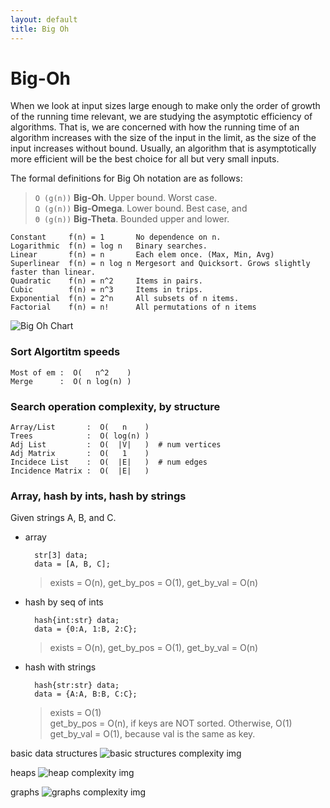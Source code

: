 ```yaml
---
layout: default
title: Big Oh
---
```


# Big-Oh

When we look at input sizes large enough to make only the order of growth of the running time relevant, we are studying the asymptotic efficiency of algorithms. That is, we are concerned with how the running time of an algorithm increases with the size of the input in the limit, as the size of the input increases without bound. Usually, an algorithm that is asymptotically more efficient will be the best choice for all but very small inputs.

The formal definitions for Big Oh notation are as follows:

> `O (g(n))` **Big-Oh**. Upper bound. Worst case.  
> `Ω (g(n))` **Big-Omega**. Lower bound. Best case, and  
> `Θ (g(n))` **Big-Theta**. Bounded upper and lower.  


    Constant     f(n) = 1       No dependence on n.
    Logarithmic  f(n) = log n   Binary searches.
    Linear       f(n) = n       Each elem once. (Max, Min, Avg)
    Superlinear  f(n) = n log n Mergesort and Quicksort. Grows slightly faster than linear.
    Quadratic    f(n) = n^2     Items in pairs. 
    Cubic        f(n) = n^3     Items in trips.
    Exponential  f(n) = 2^n     All subsets of n items.
    Factorial    f(n) = n!      All permutations of n items


![Big Oh Chart][big_oh_chart]


### Sort Algortitm speeds 

    Most of em :  O(   n^2    )
    Merge      :  O( n log(n) )


### Search operation complexity, by structure

    Array/List       :  O(   n    )
    Trees            :  O( log(n) )
    Adj List         :  O(  |V|   )  # num vertices
    Adj Matrix       :  O(   1    ) 
    Incidece List    :  O(  |E|   )  # num edges
    Incidence Matrix :  O(  |E|   )


### Array, hash by ints, hash by strings

Given strings A, B, and C.

- array

        str[3] data;  
        data = [A, B, C];


    > exists = O(n), get_by_pos = O(1), get_by_val = O(n)  


- hash by seq of ints

        hash{int:str} data;
        data = {0:A, 1:B, 2:C};

    > exists = O(n), get_by_pos = O(1), get_by_val = O(n)  


- hash with strings

        hash{str:str} data;
        data = {A:A, B:B, C:C};

    > exists = O(1)  
    > get_by_pos = O(n), if keys are NOT sorted. Otherwise, O(1)  
    > get_by_val = O(1), because val is the same as key.


basic data structures
![basic structures complexity img][data_sets]

heaps
![heap complexity img][heaps]

graphs
![graphs complexity img][graphs]


[big_oh_chart]: https://hillscottc.github.io/img/big-oh-chart.png
[data_sets]: https://hillscottc.github.io/img/complexity-ds.png
[heaps]: https://hillscottc.github.io/img/complexity-heaps.png
[graphs]: https://hillscottc.github.io/img/complexity-graphs.png




